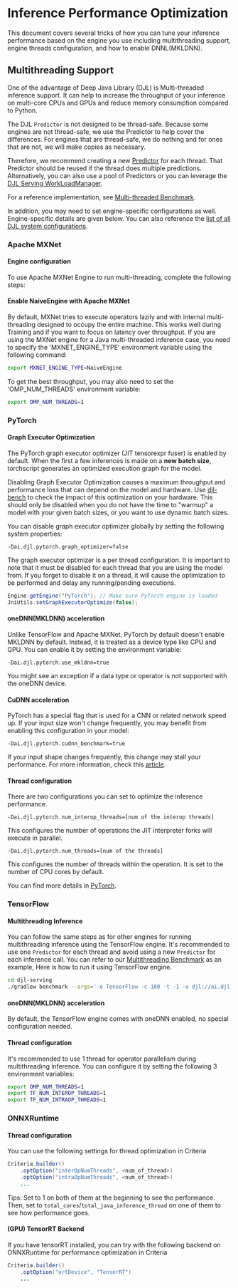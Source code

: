 # Inference Performance Optimization

This document covers several tricks of how you can tune your inference performance based on the engine you use 
including multithreading support, engine threads configuration, and how to enable DNNL(MKLDNN).

## Multithreading Support

One of the advantage of Deep Java Library (DJL) is Multi-threaded inference support.
It can help to increase the throughput of your inference on multi-core CPUs and GPUs and reduce
memory consumption compared to Python.

The DJL `Predictor` is not designed to be thread-safe.
Because some engines are not thread-safe, we use the Predictor to help cover the differences.
For engines that are thread-safe, we do nothing and for ones that are not, we will make copies as necessary.

Therefore, we recommend creating a new [Predictor](https://javadoc.io/doc/ai.djl/api/latest/ai/djl/inference/Predictor.html) for each thread.
That Predictor should be reused if the thread does multiple predictions.
Alternatively, you can also use a pool of Predictors or you can leverage the [DJL Serving WorkLoadManager](http://docs.djl.ai/docs/serving/wlm/index.html).

For a reference implementation, see [Multi-threaded Benchmark](https://github.com/deepjavalibrary/djl-serving/blob/master/benchmark/src/main/java/ai/djl/benchmark/MultithreadedBenchmark.java).

In addition, you may need to set engine-specific configurations as well.
Engine-specific details are given below.
You can also reference the [list of all DJL system configurations](http://docs.djl.ai/docs/serving/serving/docs/configurations.html).

### Apache MXNet

#### Engine configuration
To use Apache MXNet Engine to run multi-threading, complete the following steps:

#### Enable NaiveEngine with Apache MXNet
By default, MXNet tries to execute operators lazily and with internal multi-threading designed to occupy the entire machine.
This works well during Training and if you want to focus on latency over throughput.
If you are using the MXNet engine for a Java multi-threaded inference case, you need to specify the 
'MXNET_ENGINE_TYPE' environment variable using the following command:

```bash
export MXNET_ENGINE_TYPE=NaiveEngine
```

To get the best throughput, you may also need to set the 'OMP_NUM_THREADS' environment variable:

```bash
export OMP_NUM_THREADS=1
```

### PyTorch

#### Graph Executor Optimization

The PyTorch graph executor optimizer (JIT tensorexpr fuser) is enabled by default. When the first
a few inferences is made on a **new batch size**, torchscript generates an optimized execution graph for
the model.

Disabling Graph Executor Optimization causes a maximum throughput and performance loss that
can depend on the model and hardware. Use [djl-bench](https://github.com/deepjavalibrary/djl-serving/tree/master/benchmark)
to check the impact of this optimization on your hardware.
This should only be disabled when you do not have the time to "warmup" a model with your
given batch sizes, or you want to use dynamic batch sizes.

You can disable graph executor optimizer globally by setting the following system properties:

```
-Dai.djl.pytorch.graph_optimizer=false
```

The graph executor optimizer is a per thread configuration. It is important to note that it must
be disabled for each thread that you are using the model from.
If you forget to disable it on a thread, it will cause the optimization to be performed and delay
any running/pending executions.

```java
Engine.getEngine("PyTorch"); // Make sure PyTorch engine is loaded
JniUtils.setGraphExecutorOptimize(false);
```

#### oneDNN(MKLDNN) acceleration
Unlike TensorFlow and Apache MXNet, PyTorch by default doesn't enable MKLDNN by default.
Instead, it is treated as a device type like CPU and GPU.
You can enable it by setting the environment variable:

```
-Dai.djl.pytorch.use_mkldnn=true
```

You might see an exception if a data type or operator is not supported with the oneDNN device.

#### CuDNN acceleration
PyTorch has a special flag that is used for a CNN or related network speed up. If your input size won't change frequently,
you may benefit from enabling this configuration in your model:

```
-Dai.djl.pytorch.cudnn_benchmark=true
```

If your input shape changes frequently, this change may stall your performance. For more information, check this 
[article](https://pytorch.org/tutorials/recipes/recipes/tuning_guide.html#enable-cudnn-auto-tuner).

#### Thread configuration
There are two configurations you can set to optimize the inference performance.

```
-Dai.djl.pytorch.num_interop_threads=[num of the interop threads]
```

This configures the number of operations the JIT interpreter forks will execute in parallel.

```
-Dai.djl.pytorch.num_threads=[num of the threads]
```

This configures the number of threads within the operation. It is set to the number of CPU cores by default.
 
You can find more details in [PyTorch](https://pytorch.org/docs/stable/notes/cpu_threading_torchscript_inference.html).

### TensorFlow

#### Multithreading Inference
You can follow the same steps as for other engines for running multithreading inference using the TensorFlow engine.
It's recommended to use one `Predictor` for each thread and avoid using a new `Predictor` for each inference call.
You can refer to our [Multithreading Benchmark](https://github.com/deepjavalibrary/djl-serving/blob/master/benchmark/src/main/java/ai/djl/benchmark/MultithreadedBenchmark.java) as an example,
Here is how to run it using TensorFlow engine.

```bash
cd djl-serving
./gradlew benchmark --args='-e TensorFlow -c 100 -t -1 -u djl://ai.djl.tensorflow/resnet/0.0.1/resnet50 -s 1,224,224,3'
```

#### oneDNN(MKLDNN) acceleration
By default, the TensorFlow engine comes with oneDNN enabled, no special configuration needed.

#### Thread configuration
It's recommended to use 1 thread for operator parallelism during multithreading inference. 
You can configure it by setting the following 3 environment variables:

```bash
export OMP_NUM_THREADS=1
export TF_NUM_INTEROP_THREADS=1
export TF_NUM_INTRAOP_THREADS=1
```

### ONNXRuntime

#### Thread configuration

You can use the following settings for thread optimization in Criteria

```java
Criteria.builder()
    .optOption("interOpNumThreads", <num_of_thread>)
    .optOption("intraOpNumThreads", <num_of_thread>)
    ...
```

Tips: Set to 1 on both of them at the beginning to see the performance. 
Then, set to `total_cores`/`total_java_inference_thread` on one of them to see how performance goes.

#### (GPU) TensorRT Backend

If you have tensorRT installed, you can try with the following backend on ONNXRuntime for performance optimization in Criteria

```java
Criteria.builder()
    .optOption("ortDevice", "TensorRT")
    ...
```

